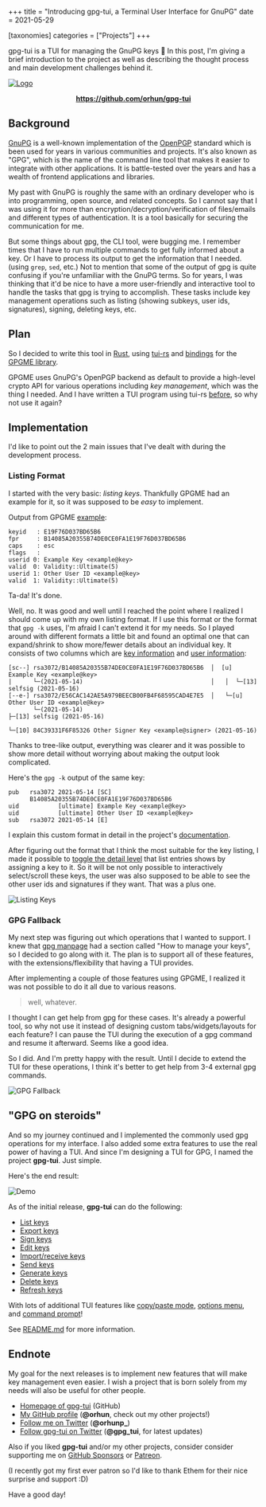 +++
title = "Introducing gpg-tui, a Terminal User Interface for GnuPG"
date = 2021-05-29

[taxonomies]
categories = ["Projects"]
+++

gpg-tui is a TUI for managing the GnuPG keys 🔐 In this post, I'm giving a brief introduction to the project as well as describing the thought process and main development challenges behind it.

<!-- more -->

[![Logo](https://github.com/orhun/gpg-tui/raw/master/assets/logo.jpg)](https://github.com/orhun/gpg-tui)

<center>

<a href="https://github.com/orhun/gpg-tui"><b>https://github.com/orhun/gpg-tui</b></a>

</center>

## Background

[GnuPG](https://gnupg.org/) is a well-known implementation of the [OpenPGP](https://www.ietf.org/rfc/rfc4880.txt) standard which is been used for years in various communities and projects. It's also known as "GPG", which is the name of the command line tool that makes it easier to integrate with other applications. It is battle-tested over the years and has a wealth of frontend applications and libraries.

My past with GnuPG is roughly the same with an ordinary developer who is into programming, open source, and related concepts. So I cannot say that I was using it for more than encryption/decryption/verification of files/emails and different types of authentication. It is a tool basically for securing the communication for me.

But some things about gpg, the CLI tool, were bugging me. I remember times that I have to run multiple commands to get fully informed about a key. Or I have to process its output to get the information that I needed. (using `grep`, `sed`, etc.) Not to mention that some of the output of gpg is quite confusing if you're unfamiliar with the GnuPG terms. So for years, I was thinking that it'd be nice to have a more user-friendly and interactive tool to handle the tasks that gpg is trying to accomplish. These tasks include key management operations such as listing (showing subkeys, user ids, signatures), signing, deleting keys, etc.

## Plan

So I decided to write this tool in [Rust](https://www.rust-lang.org/), using [tui-rs](https://github.com/fdehau/tui-rs) and [bindings](https://github.com/gpg-rs/gpgme) for the [GPGME library](https://www.gnupg.org/software/gpgme/index.html).

GPGME uses GnuPG's OpenPGP backend as default to provide a high-level crypto API for various operations including _key management_, which was the thing I needed. And I have written a TUI program using tui-rs [before](https://github.com/orhun/kmon), so why not use it again?

## Implementation

I'd like to point out the 2 main issues that I've dealt with during the development process.

### Listing Format

I started with the very basic: _listing keys_. Thankfully GPGME had an example for it, so it was supposed to be _easy_ to implement.

Output from GPGME [example](https://github.com/gpg-rs/gpgme/blob/master/examples/keylist.rs):

```
keyid   : E19F76D037BD65B6
fpr     : B14085A20355B74DE0CE0FA1E19F76D037BD65B6
caps    : esc
flags   :
userid 0: Example Key <example@key>
valid  0: Validity::Ultimate(5)
userid 1: Other User ID <example@key>
valid  1: Validity::Ultimate(5)
```

Ta-da! It's done.

Well, no. It was good and well until I reached the point where I realized I should come up with my own listing format. If I use this format or the format that `gpg -k` uses, I'm afraid I can't extend it for my needs. So I played around with different formats a little bit and found an optimal one that can expand/shrink to show more/fewer details about an individual key. It consists of two columns which are [key information](https://github.com/orhun/gpg-tui#key-information) and [user information](https://github.com/orhun/gpg-tui#user-information):

```
[sc--] rsa3072/B14085A20355B74DE0CE0FA1E19F76D037BD65B6  │  [u] Example Key <example@key>
|      └─(2021-05-14)                                    │   │  └─[13] selfsig (2021-05-16)
[--e-] rsa3072/E56CAC142AE5A979BEECB00FB4F68595CAD4E7E5  │   └─[u] Other User ID <example@key>
       └─(2021-05-14)                                              ├─[13] selfsig (2021-05-16)
                                                                   └─[10] 84C39331F6F85326 Other Signer Key <example@signer> (2021-05-16)
```

Thanks to tree-like output, everything was clearer and it was possible to show more detail without worrying about making the output look complicated.

Here's the `gpg -k` output of the same key:

```
pub   rsa3072 2021-05-14 [SC]
      B14085A20355B74DE0CE0FA1E19F76D037BD65B6
uid           [ultimate] Example Key <example@key>
uid           [ultimate] Other User ID <example@key>
sub   rsa3072 2021-05-14 [E]
```

I explain this custom format in detail in the project's [documentation](https://github.com/orhun/gpg-tui#approach).

After figuring out the format that I think the most suitable for the key listing, I made it possible to [toggle the detail level](https://github.com/orhun/gpg-tui#detailed-view) that list entries shows by assigning a key to it. So it will be not only possible to interactively select/scroll these keys, the user was also supposed to be able to see the other user ids and signatures if they want. That was a plus one.

![Listing Keys](https://user-images.githubusercontent.com/24392180/119889592-6f889900-bf3f-11eb-85fc-c9c3e445fb81.gif)

### GPG Fallback

My next step was figuring out which operations that I wanted to support. I knew that [gpg manpage](https://linux.die.net/man/1/gpg) had a section called "How to manage your keys", so I decided to go along with it. The plan is to support all of these features, with the extensions/flexibility that having a TUI provides.

After implementing a couple of those features using GPGME, I realized it was not possible to do it all due to various reasons.

> well, whatever.

I thought I can get help from gpg for these cases. It's already a powerful tool, so why not use it instead of designing custom tabs/widgets/layouts for each feature? I can pause the TUI during the execution of a gpg command and resume it afterward. Seems like a good idea.

So I did. And I'm pretty happy with the result. Until I decide to extend the TUI for these operations, I think it's better to get help from 3-4 external gpg commands.

![GPG Fallback](https://user-images.githubusercontent.com/24392180/119894905-df9a1d80-bf45-11eb-8600-3b3c4e340794.gif)

## "GPG on steroids"

And so my journey continued and I implemented the commonly used gpg operations for my interface. I also added some extra features to use the real power of having a TUI. And since I'm designing a TUI for GPG, I named the project **gpg-tui**. Just simple.

Here's the end result:

![Demo](https://github.com/orhun/gpg-tui/raw/master/demo/gpg-tui-showcase.gif)

As of the initial release, **gpg-tui** can do the following:

- [List keys](https://github.com/orhun/gpg-tui#list)
- [Export keys](https://github.com/orhun/gpg-tui#export)
- [Sign keys](https://github.com/orhun/gpg-tui#sign)
- [Edit keys](https://github.com/orhun/gpg-tui#edit)
- [Import/receive keys](https://github.com/orhun/gpg-tui#importreceive)
- [Send keys](https://github.com/orhun/gpg-tui#send)
- [Generate keys](https://github.com/orhun/gpg-tui#generate)
- [Delete keys](https://github.com/orhun/gpg-tui#delete)
- [Refresh keys](https://github.com/orhun/gpg-tui#refresh)

With lots of additional TUI features like [copy/paste mode](https://github.com/orhun/gpg-tui#copy--paste), [options menu](https://github.com/orhun/gpg-tui#options-menu), and [command prompt](https://github.com/orhun/gpg-tui#running-commands)!

See [README.md](https://github.com/orhun/gpg-tui/blob/master/README.md) for more information.

## Endnote

My goal for the next releases is to implement new features that will make key management even easier. I wish a project that is born solely from my needs will also be useful for other people.

- [Homepage of gpg-tui](https://github.com/orhun/gpg-tui) (GitHub)
- [My GitHub profile](https://github.com/orhun) (**@orhun**, check out my other projects!)
- [Follow me on Twitter](https://twitter.com/orhunp_) (**@orhunp_**)
- [Follow gpg-tui on Twitter](https://twitter.com/gpg_tui) (**@gpg_tui**, for latest updates) 

Also if you liked **gpg-tui** and/or my other projects, consider consider supporting me on [GitHub Sponsors](https://github.com/sponsors/orhun) or [Patreon](https://www.patreon.com/orhunp).

(I recently got my first ever patron so I'd like to thank Ethem for their nice surprise and support :D)

Have a good day!
